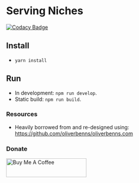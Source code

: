 # Serving Niches

[![Codacy Badge](https://api.codacy.com/project/badge/Grade/f3abff99733145a7a4ae01ec5bd5dd46)](https://app.codacy.com/app/rtre84/gatsby-servingniches?utm_source=github.com&utm_medium=referral&utm_content=ServingNiches/gatsby-servingniches&utm_campaign=Badge_Grade_Dashboard)

## Install
- `yarn install`

## Run
- In development: `npm run develop`.
- Static build: `npm run build`.

### Resources
- Heavily borrowed from and re-designed using: https://github.com/oliverbenns/oliverbenns.com

### Donate
<a href="https://www.buymeacoffee.com/lhik1Dd" target="_blank"><img src="https://cdn.buymeacoffee.com/buttons/default-orange.png" alt="Buy Me A Coffee" style="height: 51px !important;width: 217px !important;" height="43"></a>
